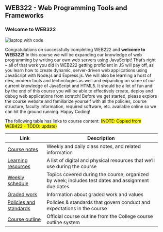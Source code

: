 ## WEB322 - Web Programming Tools and Frameworks

### Welcome to WEB322 

![laptop with code](/web322/media/uploads/2017/04/computer-image-2-copy_mini.jpg)

Congratulations on successfully completing WEB222 and **welcome to WEB322!** In this course we will be expanding our knowledge of web programming by writing our own web servers using JavaScript! That’s right – all of that work you did in WEB222 getting proficient in JS will pay off, as you learn how to create dynamic, server-driven web applications using JavaScript with Node.js and Express.js. We will also be learning a host of new, modern tools and technologies as well and expanding on some of our current knowledge of JavaScript and HTML5\. It should be a lot of fun and by the end of this course you will be able to effectively create, deploy and debug web applications from scratch! Before we get started, please explore the course website and familiarize yourself with all the policies, course structure, faculty information, required software, etc. available online so we can hit the ground running. Happy Coding!

The following table has links to course content: <mark>(NOTE: Copied from WEB422 - TODO: update)

| Link | Description |
| ---- | ----------- |
| [Course notes](/web422/notes/) | Weekly and daily class notes, and related information |
| [Learning resources](/web422/resources) | A list of digital and physical resources that we’ll use during the course |
| [Weekly schedule](/web422/weekly-schedule) | Topics covered during the course, organized by week; includes test dates and assignment due dates |
| [Graded work](/web422/graded-work) | Information about graded work and values |
| [Policies and standards](/web422/policies-standards) | Policies & standards that govern conduct and expectations in the course |
| [Course outline](https://ict.senecacollege.ca/course/web422) | Official course outline from the College course outline system |
